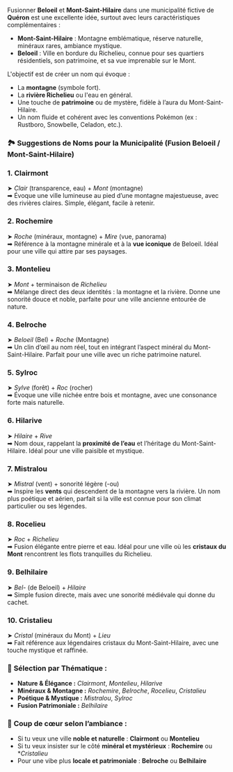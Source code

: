Fusionner **Beloeil** et **Mont-Saint-Hilaire** dans une municipalité fictive de **Quéron** est une excellente idée, surtout avec leurs caractéristiques complémentaires :

- **Mont-Saint-Hilaire** : Montagne emblématique, réserve naturelle, minéraux rares, ambiance mystique.
- **Beloeil** : Ville en bordure du Richelieu, connue pour ses quartiers résidentiels, son patrimoine, et sa vue imprenable sur le Mont.

L'objectif est de créer un nom qui évoque :

- La **montagne** (symbole fort).
- La **rivière Richelieu** ou l'eau en général.
- Une touche de **patrimoine** ou de mystère, fidèle à l’aura du Mont-Saint-Hilaire.
- Un nom fluide et cohérent avec les conventions Pokémon (ex : Rustboro, Snowbelle, Celadon, etc.).

### 🏞️ **Suggestions de Noms pour la Municipalité (Fusion Beloeil / Mont-Saint-Hilaire)**

### 1. **Clairmont**

➤ _Clair_ (transparence, eau) + _Mont_ (montagne)  
➡ Évoque une ville lumineuse au pied d’une montagne majestueuse, avec des rivières claires. Simple, élégant, facile à retenir.

### 2. **Rochemire**

➤ _Roche_ (minéraux, montagne) + _Mire_ (vue, panorama)  
➡ Référence à la montagne minérale et à la **vue iconique** de Beloeil. Idéal pour une ville qui attire par ses paysages.

### 3. **Montelieu**

➤ _Mont_ + terminaison de _Richelieu_  
➡ Mélange direct des deux identités : la montagne et la rivière. Donne une sonorité douce et noble, parfaite pour une ville ancienne entourée de nature.

### 4. **Belroche**

➤ _Beloeil_ (Bel) + _Roche_ (Montagne)  
➡ Un clin d’œil au nom réel, tout en intégrant l’aspect minéral du Mont-Saint-Hilaire. Parfait pour une ville avec un riche patrimoine naturel.

### 5. **Sylroc**

➤ _Sylve_ (forêt) + _Roc_ (rocher)  
➡ Évoque une ville nichée entre bois et montagne, avec une consonance forte mais naturelle.

### 6. **Hilarive**

➤ _Hilaire_ + _Rive_  
➡ Nom doux, rappelant la **proximité de l’eau** et l’héritage du Mont-Saint-Hilaire. Idéal pour une ville paisible et mystique.

### 7. **Mistralou**

➤ _Mistral_ (vent) + sonorité légère (-ou)  
➡ Inspire les **vents** qui descendent de la montagne vers la rivière. Un nom plus poétique et aérien, parfait si la ville est connue pour son climat particulier ou ses légendes.

### 8. **Rocelieu**

➤ _Roc_ + _Richelieu_  
➡ Fusion élégante entre pierre et eau. Idéal pour une ville où les **cristaux du Mont** rencontrent les flots tranquilles du Richelieu.

### 9. **Belhilaire**

➤ _Bel-_ (de Beloeil) + _Hilaire_  
➡ Simple fusion directe, mais avec une sonorité médiévale qui donne du cachet.

### 10. **Cristalieu**

➤ _Cristal_ (minéraux du Mont) + _Lieu_  
➡ Fait référence aux légendaires cristaux du Mont-Saint-Hilaire, avec une touche mystique et raffinée.

### 🌟 **Sélection par Thématique :**

- **Nature & Élégance :** _Clairmont_, _Montelieu_, _Hilarive_
- **Minéraux & Montagne :** _Rochemire_, _Belroche_, _Rocelieu_, _Cristalieu_
- **Poétique & Mystique :** _Mistralou_, _Sylroc_
- **Fusion Patrimoniale :** _Belhilaire_

### 🎯 **Coup de cœur selon l’ambiance :**

- Si tu veux une ville **noble et naturelle** : **Clairmont** ou **Montelieu**
- Si tu veux insister sur le côté **minéral et mystérieux** : **Rochemire** ou **Cristalieu*
- Pour une vibe plus **locale et patrimoniale** : **Belroche** ou **Belhilaire**
